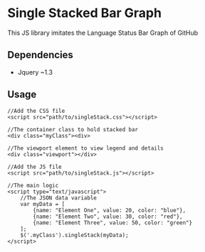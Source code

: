 # Single Stacked Bar Graph
This JS library imitates the Language Status Bar Graph of GitHub

## Dependencies
* Jquery ~1.3

## Usage

```
//Add the CSS file
<script src="path/to/singleStack.css"></script>

//The container class to hold stacked bar
<div class="myClass"><div>

//The viewport element to view legend and details
<div class="viewport"></div>

//Add the JS file
<script src="path/to/singleStack.js"></script>

//The main logic
<script type="text/javascript">
	//The JSON data variable
	var myData = [
		{name: "Element One", value: 20, color: "blue"},
		{name: "Element Two", value: 30, color: "red"},
		{name: "Element Three", value: 50, color: "green"}
	];
	$('.myClass').singleStack(myData);
</script>
```

